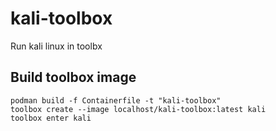 # kali-toolbox
Run kali linux in toolbx

## Build toolbox image
```
podman build -f Containerfile -t "kali-toolbox"
toolbox create --image localhost/kali-toolbox:latest kali
toolbox enter kali
```
